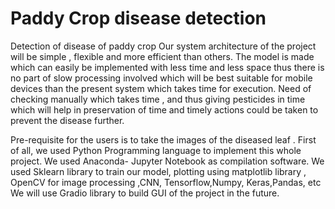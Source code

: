 # Paddy Crop disease detection
Detection of disease of paddy crop 
Our system architecture of the project will be simple , flexible and more efficient
than others.
The model is made which can easily be implemented with less time and less space
thus there is no part of slow processing involved which will be best suitable for
mobile devices than the present system which takes time for execution.
Need of checking manually which takes time , and thus giving pesticides in time
which will help in preservation of time and timely actions could be taken to prevent
the disease further.


Pre-requisite for the users is to take the images of the diseased leaf .
First of all, we used Python Programming language to implement this whole project.
We used Anaconda- Jupyter Notebook as compilation software.
We used Sklearn library to train our model, plotting using matplotlib library , OpenCV for image processing ,CNN, Tensorflow,Numpy, Keras,Pandas, etc
We will use Gradio library to build GUI of the project  in the future.
